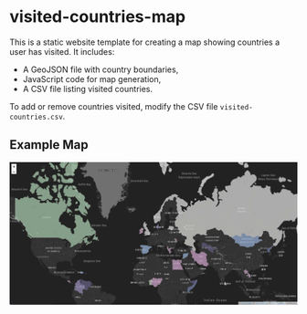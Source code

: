 # visited-countries-map

This is a static website template for creating a map showing countries a user has visited. It includes:

- A GeoJSON file with country boundaries,
- JavaScript code for map generation,
- A CSV file listing visited countries.

To add or remove countries visited, modify the CSV file `visited-countries.csv`.

## Example Map

![Example of Visited Countries Map](example.jpg)
